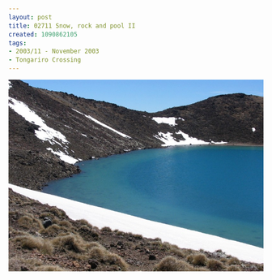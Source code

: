 ```yaml
---
layout: post
title: 02711 Snow, rock and pool II
created: 1090862105
tags:
- 2003/11 - November 2003
- Tongariro Crossing
---
```


<img src="/image/images/127_2711-921.jpg"/>


